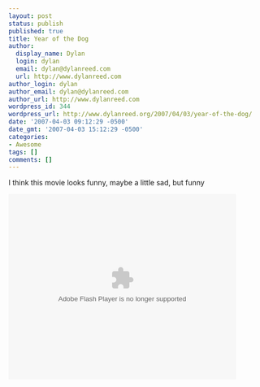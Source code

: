 ```yaml
---
layout: post
status: publish
published: true
title: Year of the Dog
author:
  display_name: Dylan
  login: dylan
  email: dylan@dylanreed.com
  url: http://www.dylanreed.com
author_login: dylan
author_email: dylan@dylanreed.com
author_url: http://www.dylanreed.com
wordpress_id: 344
wordpress_url: http://www.dylanreed.org/2007/04/03/year-of-the-dog/
date: '2007-04-03 09:12:29 -0500'
date_gmt: '2007-04-03 15:12:29 -0500'
categories:
- Awesome
tags: []
comments: []
---
```

<p>I think this movie looks funny, maybe a little sad, but funny</p>
<p><embed width="448" height="365" src="http://www.ifilm.com/efp" quality="high" bgcolor="000000" name="efp" align="middle" type="application/x-shockwave-flash" pluginspage="http://www.macromedia.com/go/getflashplayer" flashvars="flvbaseclip=2829005"></embed></p></p>
